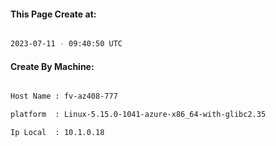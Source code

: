 
   
#### This Page Create at:

```bash

2023-07-11 - 09:40:50 UTC

```

#### Create By Machine:

```bash

Host Name : fv-az408-777

platform  : Linux-5.15.0-1041-azure-x86_64-with-glibc2.35

Ip Local  : 10.1.0.18

```

